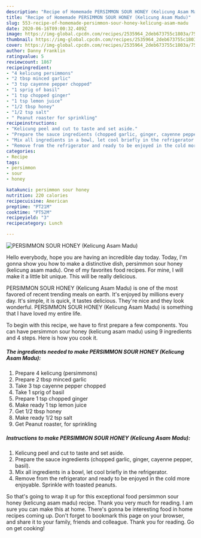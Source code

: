 ```yaml
---
description: "Recipe of Homemade PERSIMMON SOUR HONEY (Kelicung Asam Madu)"
title: "Recipe of Homemade PERSIMMON SOUR HONEY (Kelicung Asam Madu)"
slug: 553-recipe-of-homemade-persimmon-sour-honey-kelicung-asam-madu
date: 2020-06-16T09:00:32.409Z
image: https://img-global.cpcdn.com/recipes/2535964_2deb673755c1803a/751x532cq70/persimmon-sour-honey-kelicung-asam-madu-recipe-main-photo.jpg
thumbnail: https://img-global.cpcdn.com/recipes/2535964_2deb673755c1803a/751x532cq70/persimmon-sour-honey-kelicung-asam-madu-recipe-main-photo.jpg
cover: https://img-global.cpcdn.com/recipes/2535964_2deb673755c1803a/751x532cq70/persimmon-sour-honey-kelicung-asam-madu-recipe-main-photo.jpg
author: Danny Franklin
ratingvalue: 5
reviewcount: 1867
recipeingredient:
- "4 kelicung persimmons"
- "2 tbsp minced garlic"
- "3 tsp cayenne pepper chopped"
- "1 sprig of basil"
- "1 tsp chopped ginger"
- "1 tsp lemon juice"
- "1/2 tbsp honey"
- "1/2 tsp salt"
- " Peanut roaster for sprinkling"
recipeinstructions:
- "Kelicung peel and cut to taste and set aside."
- "Prepare the sauce ingredients (chopped garlic, ginger, cayenne pepper, basil)."
- "Mix all ingredients in a bowl, let cool briefly in the refrigerator."
- "Remove from the refrigerator and ready to be enjoyed in the cold more enjoyable. Sprinkle with toasted peanuts."
categories:
- Recipe
tags:
- persimmon
- sour
- honey

katakunci: persimmon sour honey 
nutrition: 220 calories
recipecuisine: American
preptime: "PT21M"
cooktime: "PT52M"
recipeyield: "3"
recipecategory: Lunch

---
```



![PERSIMMON SOUR HONEY (Kelicung Asam Madu)](https://img-global.cpcdn.com/recipes/2535964_2deb673755c1803a/751x532cq70/persimmon-sour-honey-kelicung-asam-madu-recipe-main-photo.jpg)

Hello everybody, hope you are having an incredible day today. Today, I'm gonna show you how to make a distinctive dish, persimmon sour honey (kelicung asam madu). One of my favorites food recipes. For mine, I will make it a little bit unique. This will be really delicious.

PERSIMMON SOUR HONEY (Kelicung Asam Madu) is one of the most favored of recent trending meals on earth. It's enjoyed by millions every day. It's simple, it is quick, it tastes delicious. They're nice and they look wonderful. PERSIMMON SOUR HONEY (Kelicung Asam Madu) is something that I have loved my entire life.




To begin with this recipe, we have to first prepare a few components. You can have persimmon sour honey (kelicung asam madu) using 9 ingredients and 4 steps. Here is how you cook it.

<!--inarticleads1-->

##### The ingredients needed to make PERSIMMON SOUR HONEY (Kelicung Asam Madu):

1. Prepare 4 kelicung (persimmons)
1. Prepare 2 tbsp minced garlic
1. Take 3 tsp cayenne pepper chopped
1. Take 1 sprig of basil
1. Prepare 1 tsp chopped ginger
1. Make ready 1 tsp lemon juice
1. Get 1/2 tbsp honey
1. Make ready 1/2 tsp salt
1. Get  Peanut roaster, for sprinkling




<!--inarticleads2-->

##### Instructions to make PERSIMMON SOUR HONEY (Kelicung Asam Madu):

1. Kelicung peel and cut to taste and set aside.
1. Prepare the sauce ingredients (chopped garlic, ginger, cayenne pepper, basil).
1. Mix all ingredients in a bowl, let cool briefly in the refrigerator.
1. Remove from the refrigerator and ready to be enjoyed in the cold more enjoyable. Sprinkle with toasted peanuts.




So that's going to wrap it up for this exceptional food persimmon sour honey (kelicung asam madu) recipe. Thank you very much for reading. I am sure you can make this at home. There's gonna be interesting food in home recipes coming up. Don't forget to bookmark this page on your browser, and share it to your family, friends and colleague. Thank you for reading. Go on get cooking!
